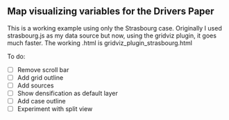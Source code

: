 ## Map visualizing variables for the Drivers Paper

This is a working example using only the Strasbourg case. Originally I used strasbourg.js as my data source but now, using the gridviz plugin, it goes much faster. The working .html is gridviz_plugin_strasbourg.html

To do:

- [ ] Remove scroll bar 
- [ ] Add grid outline
- [ ] Add sources
- [ ] Show densification as default layer
- [ ] Add case outline
- [ ] Experiment with split view
